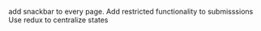 add snackbar to every page.
Add restricted functionality to submisssions
Use redux to centralize states
